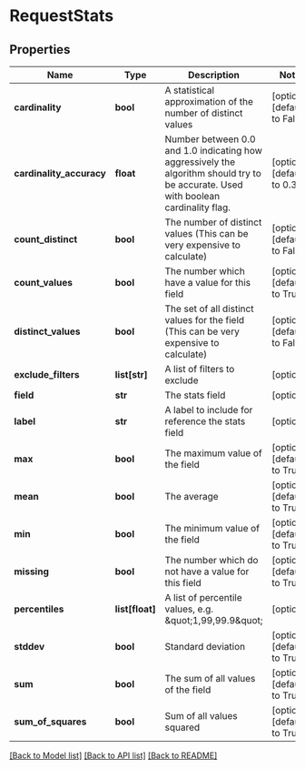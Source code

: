 # RequestStats

## Properties
Name | Type | Description | Notes
------------ | ------------- | ------------- | -------------
**cardinality** | **bool** | A statistical approximation of the number of distinct values | [optional] [default to False]
**cardinality_accuracy** | **float** | Number between 0.0 and 1.0 indicating how aggressively the algorithm should try to be accurate. Used with boolean cardinality flag. | [optional] [default to 0.3]
**count_distinct** | **bool** | The number of distinct values  (This can be very expensive to calculate) | [optional] [default to False]
**count_values** | **bool** | The number which have a value for this field | [optional] [default to True]
**distinct_values** | **bool** | The set of all distinct values for the field (This can be very expensive to calculate) | [optional] [default to False]
**exclude_filters** | **list[str]** | A list of filters to exclude | [optional] 
**field** | **str** | The stats field | [optional] 
**label** | **str** | A label to include for reference the stats field | [optional] 
**max** | **bool** | The maximum value of the field | [optional] [default to True]
**mean** | **bool** | The average | [optional] [default to True]
**min** | **bool** | The minimum value of the field | [optional] [default to True]
**missing** | **bool** | The number which do not have a value for this field | [optional] [default to True]
**percentiles** | **list[float]** | A list of percentile values, e.g. \&quot;1,99,99.9\&quot; | [optional] 
**stddev** | **bool** | Standard deviation | [optional] [default to True]
**sum** | **bool** | The sum of all values of the field | [optional] [default to True]
**sum_of_squares** | **bool** | Sum of all values squared | [optional] [default to True]

[[Back to Model list]](../README.md#documentation-for-models) [[Back to API list]](../README.md#documentation-for-api-endpoints) [[Back to README]](../README.md)

